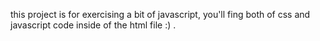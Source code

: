 this project is for exercising a bit of javascript, you'll fing both of css and javascript code inside of the html file :) .
